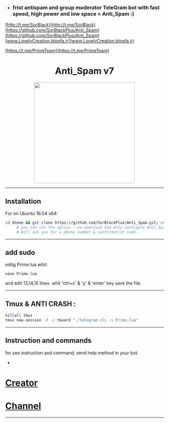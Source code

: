 

- ### frist antispam and group moderator TeleGram bot with fast speed, high power and low space = Anti_Spam :)


[http://t.me/SorBlack](http://t.me/SorBlack)
[https://github.com/SorBlackPlus/Anti_Spam](https://github.com/SorBlackPlus/Anti_Spam)
[www.LovelyCreation.blogfa.ir](www.LovelyCreation.blogfa.ir)

[https://t.me/PrimeTeam](https://t.me/PrimeTeam)

<h1 align="center">Anti_Spam v7</h1>

<p align="center"> <img class="td" style="vertical-align: middle;" src="http://s8.picofile.com/file/8293897784/photo_2017_04_27_21_27_26.jpg" alt="" width="320" height="320" /></p>

***

## Installation
For on Ubuntu 16.04 x64:
```bash
cd $home && git clone https://github.com/SorBlackPlus/Anti_Spam.git; cd Prime; chmod +x launch.sh; ./launch.sh
     # you can use the option --no-download and only configure Anti_Spam
     # Will ask you for a phone number & confirmation code.
```

***

## add sudo
editg Prime.lua whit:
```
nano Prime.lua
```
and edit 13,14,15 lines.
whit 'ctrl+x' & 'y' & 'enter' key save the file.

***

## Tmux & ANTI CRASH :
```bash
killall tmux
tmux new-session -d -s tGuard "./telegram-cli -s Prime.lua"
```

***

## Instruction and commands 

for see instruction and command, send help method in your bot.

-

# [Creator](https://telegram.me/SorBlack)
# [Channel](https://telegram.me/PrimeTeam)
			
----------


